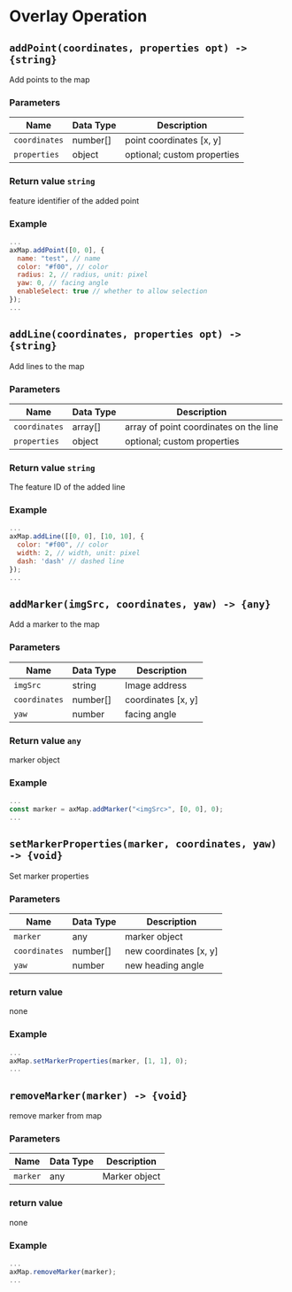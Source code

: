 # Overlay Operation

## `addPoint(coordinates, properties opt) -> {string}`

Add points to the map

### Parameters

| Name | Data Type | Description |
| ------------- | -------- | ---------------- |
| `coordinates` | number[] | point coordinates [x, y] |
| `properties` | object | optional; custom properties |

### Return value `string`

feature identifier of the added point

### Example

```javascript
...
axMap.addPoint([0, 0], {
  name: "test", // name
  color: "#f00", // color
  radius: 2, // radius, unit: pixel
  yaw: 0, // facing angle
  enableSelect: true // whether to allow selection
});
...
```

## `addLine(coordinates, properties opt) -> {string}`

Add lines to the map

### Parameters

| Name | Data Type | Description |
| ------------- | -------- | ---------------- |
| `coordinates` | array[] | array of point coordinates on the line |
| `properties` | object | optional; custom properties |

### Return value `string`

The feature ID of the added line

### Example

```javascript
...
axMap.addLine([[0, 0], [10, 10], {
  color: "#f00", // color
  width: 2, // width, unit: pixel
  dash: 'dash' // dashed line
});
...
```

## `addMarker(imgSrc, coordinates, yaw) -> {any}`

Add a marker to the map

### Parameters

| Name | Data Type | Description |
| ------------- | -------- | ----------- |
| `imgSrc` | string | Image address |
| `coordinates` | number[] | coordinates [x, y] |
| `yaw` | number | facing angle |

### Return value `any`

marker object

### Example

```javascript
...
const marker = axMap.addMarker("<imgSrc>", [0, 0], 0);
...
```

## `setMarkerProperties(marker, coordinates, yaw) -> {void}`

Set marker properties

### Parameters

| Name | Data Type | Description |
| ------------- | -------- | ------------- |
| `marker` | any | marker object |
| `coordinates` | number[] | new coordinates [x, y] |
| `yaw` | number | new heading angle |

### return value

none

### Example

```javascript
...
axMap.setMarkerProperties(marker, [1, 1], 0);
...
```

## `removeMarker(marker) -> {void}`

remove marker from map

### Parameters

| Name | Data Type | Description |
| -------- | -------- | ------------- |
| `marker` | any | Marker object |

### return value

none

### Example

```javascript
...
axMap.removeMarker(marker);
...
```

